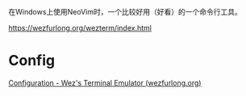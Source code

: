 在Windows上使用NeoVim时，一个比较好用（好看）的一个命令行工具。

https://wezfurlong.org/wezterm/index.html

# Config

[Configuration - Wez's Terminal Emulator (wezfurlong.org)](https://wezfurlong.org/wezterm/config/files.html)
